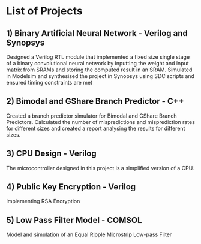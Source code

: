 # List of Projects

## 1) Binary Artificial Neural Network - Verilog and Synopsys
Designed a Verilog RTL module that implemented a fixed size single stage of a binary convolutional neural network by inputting the weight and input matrix from SRAMs and storing the computed result in an SRAM. Simulated in Modelsim and synthesised the project in Synopsys using SDC scripts and ensured timing constraints are met 

## 2) Bimodal and GShare Branch Predictor - C++
Created a branch predictor simulator for Bimodal and GShare Branch Predictors. Calculated the number of mispredictions and misprediction rates for different sizes and created a report analysing the results for different sizes.

## 3) CPU Design - Verilog
The microcontroller designed in this project is a simplified version of a CPU.

## 4) Public Key Encryption - Verilog
Implementing RSA Encryption

## 5) Low Pass Filter Model - COMSOL
Model and simulation of an Equal Ripple Microstrip Low-pass Filter
